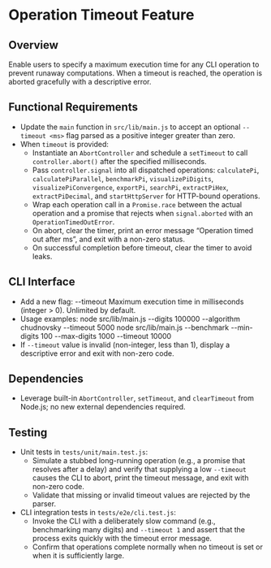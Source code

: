 # Operation Timeout Feature

## Overview

Enable users to specify a maximum execution time for any CLI operation to prevent runaway computations. When a timeout is reached, the operation is aborted gracefully with a descriptive error.

## Functional Requirements

- Update the `main` function in `src/lib/main.js` to accept an optional `--timeout <ms>` flag parsed as a positive integer greater than zero.
- When `timeout` is provided:
  - Instantiate an `AbortController` and schedule a `setTimeout` to call `controller.abort()` after the specified milliseconds.
  - Pass `controller.signal` into all dispatched operations: `calculatePi`, `calculatePiParallel`, `benchmarkPi`, `visualizePiDigits`, `visualizePiConvergence`, `exportPi`, `searchPi`, `extractPiHex`, `extractPiDecimal`, and `startHttpServer` for HTTP-bound operations.
  - Wrap each operation call in a `Promise.race` between the actual operation and a promise that rejects when `signal.aborted` with an `OperationTimedOutError`.
  - On abort, clear the timer, print an error message “Operation timed out after <timeout> ms”, and exit with a non-zero status.
  - On successful completion before timeout, clear the timer to avoid leaks.

## CLI Interface

- Add a new flag:
  --timeout <ms>   Maximum execution time in milliseconds (integer > 0). Unlimited by default.
- Usage examples:
  node src/lib/main.js --digits 100000 --algorithm chudnovsky --timeout 5000
  node src/lib/main.js --benchmark --min-digits 100 --max-digits 1000 --timeout 10000
- If `--timeout` value is invalid (non-integer, less than 1), display a descriptive error and exit with non-zero code.

## Dependencies

- Leverage built-in `AbortController`, `setTimeout`, and `clearTimeout` from Node.js; no new external dependencies required.

## Testing

- Unit tests in `tests/unit/main.test.js`:
  - Simulate a stubbed long-running operation (e.g., a promise that resolves after a delay) and verify that supplying a low `--timeout` causes the CLI to abort, print the timeout message, and exit with non-zero code.
  - Validate that missing or invalid timeout values are rejected by the parser.
- CLI integration tests in `tests/e2e/cli.test.js`:
  - Invoke the CLI with a deliberately slow command (e.g., benchmarking many digits) and `--timeout 1` and assert that the process exits quickly with the timeout error message.
  - Confirm that operations complete normally when no timeout is set or when it is sufficiently large.